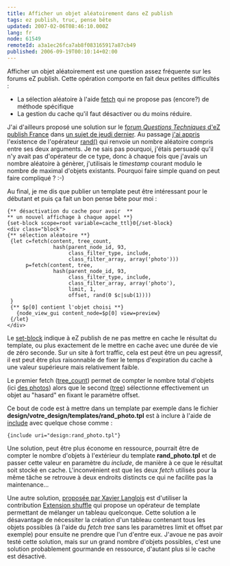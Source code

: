 ```yaml
---
title: Afficher un objet aléatoirement dans eZ publish
tags: ez publish, truc, pense bête
updated: 2007-02-06T08:46:10.000Z
lang: fr
node: 61549
remoteId: a3a1ec26fca7ab8f083165917a87cb49
published: 2006-09-19T00:10:14+02:00
---
```

 
Afficher un objet aléatoirement est une question assez fréquente sur les forums eZ publish. Cette opération comporte en fait deux petites difficultés :

* La sélection aléatoire à l'aide [fetch](http://ez.no/doc/ez_publish/technical_manual/3_8/reference/modules/content) qui ne propose pas (encore?) de méthode spécifique
* La gestion du cache qu'il faut désactiver ou du moins réduire.
 
 
J'ai d'ailleurs proposé une solution sur le [forum *Questions Techniques* d'eZ publish France](http://www.ezpublish-france.com/index.php/fr/forums/questions_techniques) dans [un sujet de jeudi dernier](http://www.ezpublish-france.com/index.php/fr/forums/questions_techniques/afficher_aleatoirement_les_resultats_d_un_fetch). Au passage [j'ai appris](http://www.ezpublish-france.com/index.php/fr/forums/questions_techniques/afficher_aleatoirement_les_resultats_d_un_fetch/re_afficher_aleatoirement_les_resultats_d_un_fetch__2) l'existence de l'opérateur [rand()](http://ez.no/doc/ez_publish/technical_manual/3_8/reference/template_operators/mathematics/rand) qui renvoie un nombre aléatoire compris entre ses deux arguments. Je ne sais pas pourquoi, j'étais persuadé qu'il n'y avait pas d'opérateur de ce type, donc à chaque fois que j'avais un nombre aléatoire à génèrer, j'utilisais le *timestamp* courant modulo le nombre de maximal d'objets existants. Pourquoi faire simple quand on peut faire compliqué ? :-)

 
Au final, je me dis que publier un template peut être intéressant pour le débutant et puis ça fait un bon pense bête pour moi :

 ``` smarty
{** désactivation du cache pour avoir  **
 ** un nouvel affichage à chaque appel **}
{set-block scope=root variable=cache_ttl}0{/set-block}
<div class="block">
{** sélection aléatoire **}
  {let c=fetch(content, tree_count,
                hash(parent_node_id, 93,
                     class_filter_type, include,
                     class_filter_array, array('photo')))
       p=fetch(content, tree,
                hash(parent_node_id, 93,
                     class_filter_type, include,
                     class_filter_array, array('photo'),
                     limit, 1,
                     offset, rand(0 $c|sub(1))))
  }
  {** $p[0] contient l'objet choisi **}
    {node_view_gui content_node=$p[0] view=preview}
  {/let}
</div>
```

 
Le [set-block](http://ez.no/doc/ez_publish/technical_manual/3_8/reference/template_functions/variables/set_block) indique à eZ publish de ne pas mettre en cache le résultat du template, ou plus exactement de le mettre en cache avec une durée de vie de zéro seconde. Sur un site à fort traffic, cela est peut être un peu agressif, il est peut être plus raisonnable de fixer le temps d'expiration du cache à une valeur supérieure mais relativement faible.

Le premier fetch ([tree_count](http://ez.no/doc/ez_publish/technical_manual/3_8/reference/modules/content/fetch_functions/tree_count)) permet de compter le nombre total d'objets (ici [des photos](http://photos.pwet.fr)) alors que le second ([tree](http://ez.no/doc/ez_publish/technical_manual/3_8/reference/modules/content/fetch_functions/tree)) sélectionne effectivement un objet au &quot;hasard&quot; en fixant le paramètre offset.

 
Ce bout de code est à mettre dans un template par exemple dans le fichier **design/votre_design/templates/rand_photo.tpl** est à inclure à l'aide de [include](http://ez.no/doc/ez_publish/technical_manual/3_8/reference/template_functions/miscellaneous/include) avec quelque chose comme :

 ``` smarty
{include uri="design:rand_photo.tpl"}
```

 
Une solution, peut être plus économe en ressource, pourrait être de compter le nombre d'objets à l'extérieur du template **rand_photo.tpl** et de passer cette valeur en paramètre du *include*, de manière à ce que le résultat soit stocké en cache. L'inconvénient est que les deux *fetch* utilisés pour la même tâche se retrouve à deux endroits distincts ce qui ne facilite pas la maintenance...

 
Une autre solution, [proposée par Xavier Langlois](http://www.ezpublish-france.com/index.php/fr/forums/questions_techniques/afficher_aleatoirement_les_resultats_d_un_fetch/re_afficher_aleatoirement_les_resultats_d_un_fetch__3) est d'utiliser la contribution [Extension shuffle](http://ez.no/community/contribs/template_plugins/extension_shuffle) qui propose un opérateur de template permettant de mélanger un tableau quelconque. Cette solution a le désavantage de nécessiter la création d'un tableau contenant tous les objets possibles (à l'aide du *fetch tree* sans les paramètres limit et offset par exemple) pour ensuite ne prendre que l'un d'entre eux. J'avoue ne pas avoir testé cette solution, mais sur un grand nombre d'objets possibles, c'est une solution probablement gourmande en ressource, d'autant plus si le cache est désactivé.

